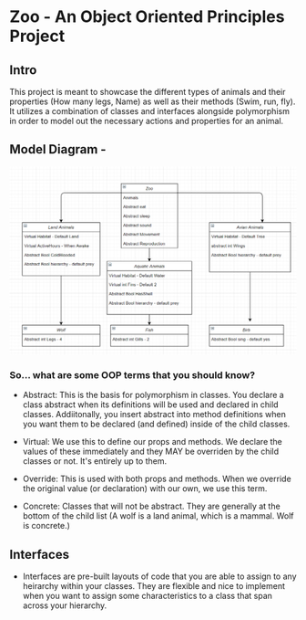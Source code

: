 # Zoo - An Object Oriented Principles Project

## Intro
This project is meant to showcase the different types of animals and their properties (How many legs, Name) as well as their methods (Swim, run, fly).
It utilizes a combination of classes and interfaces alongside polymorphism in order to model out the necessary actions and properties for an animal.

## Model Diagram - 
![UML](./UML.PNG)

### So... what are some OOP terms that you should know?

- Abstract: This is the basis for polymorphism in classes. You declare a class abstract when its definitions will be used and declared in child classes.
Addiitonally, you insert abstract into method definitions when you want them to be declared (and defined) inside of the child classes.

- Virtual: We use this to define our props and methods. We declare the values of these immediately and they MAY be overriden by the child classes or not. It's entirely up
to them.

- Override: This is used with both props and methods. When we override the original value (or declaration) with our own, we use this term. 

- Concrete: Classes that will not be abstract. They are generally at the bottom of the child list (A wolf is a land animal, which is a mammal. Wolf is concrete.) 

## Interfaces
- Interfaces are pre-built layouts of code that you are able to assign to any heirarchy within your classes. They are flexible and nice to implement when you want to assign some characteristics to a class that span across your hierarchy.